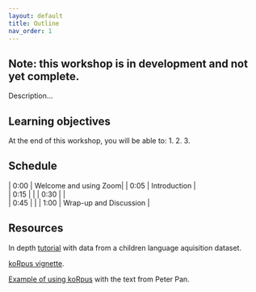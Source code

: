 ```yaml
---
layout: default
title: Outline
nav_order: 1
---
```


## Note: this workshop is in development and not yet complete.

Description...

## Learning objectives

At the end of this workshop, you will be able to:
1.
2.
3.

## Schedule

| 0:00 | Welcome and using Zoom|
| 0:05 | Introduction |  
| 0:15 |  |
| 0:30 |  |   
| 0:45 |  |
| 1:00 | Wrap-up and Discussion |

## Resources
<p>In depth <a href="https://ladal.edu.au/corplingr.html" target="_blank">tutorial</a> with data from a children language aquisition dataset.</p>
<p></p><a href="https://cran.r-project.org/web/packages/koRpus/vignettes/koRpus_vignette.html" target="_blank">koRpus vignette</a>.</p>
<p></p><a href="https://irhuru.github.io/blog/korpus-peterpan/" target="_blank">Example of using koRpus</a> with the text from Peter Pan.</p>
